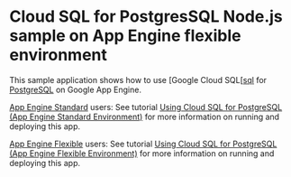 # Cloud SQL for PostgresSQL Node.js sample on App Engine flexible environment

This sample application shows how to use [Google Cloud SQL[[sql] for [PostgreSQL][postgres]
on Google App Engine.

[App Engine Standard][appengine-std] users: See tutorial [
Using Cloud SQL for PostgreSQL (App Engine Standard Environment)][std-tutorial] for more information on running and deploying this app.

[App Engine Flexible][appengine-flex] users: See tutorial [
Using Cloud SQL for PostgreSQL (App Engine Flexible Environment)][flex-tutorial] for more information on running and deploying this app.

[sql]: https://cloud.google.com/sql/
[postgres]: https://www.postgresql.org/download/
[appengine-flex]: https://cloud.google.com/appengine/docs/flexible/nodejs
[appengine-std]: https://cloud.google.com/appengine/docs/standard/nodejs
[flex-tutorial]: https://cloud.google.com/appengine/docs/flexible/nodejs/using-cloud-sql-postgres
[std-tutorial]: https://cloud.google.com/appengine/docs/standard/nodejs/using-cloud-sql-postgres
